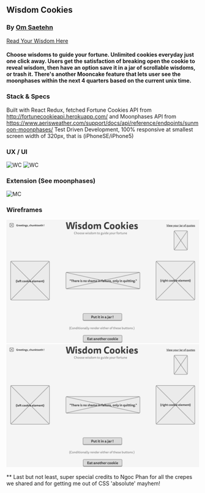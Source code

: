 ## Wisdom Cookies 
### By [Om Saetehn](https://github.com/chunktooth)
[Read Your Wisdom Here](http://wisdom-cookies.surge.sh/)

#### Choose wisdoms to guide your fortune. Unlimited cookies everyday just one click away. Users get the satisfaction of breaking open the cookie to reveal wisdom, then have an option save it in a jar of scrollable wisdoms, or trash it. There's another Mooncake feature that lets user see the moonphases within the next 4 quarters based on the current unix time.

### Stack & Specs
Built with React Redux, fetched Fortune Cookies API from http://fortunecookieapi.herokuapp.com/ and Moonphases API from https://www.aerisweather.com/support/docs/api/reference/endpoints/sunmoon-moonphases/ Test Driven Development, 100% responsive at smallest screen width of 320px, that is (iPhoneSE/iPhone5)

### UX / UI 
![WC](https://github.com/chunktooth/wisdom-cookies/blob/master/src/images/wisdom-cookies.png)
![WC](https://github.com/chunktooth/wisdom-cookies/blob/master/src/images/wisdom-cookie-open.png)

### Extension (See moonphases)
![MC](https://github.com/chunktooth/wisdom-cookies/blob/master/src/images/wisdom-cookie-moons.png)

### Wireframes
![B4](https://github.com/chunktooth/wisdom-cookies/blob/master/src/images/wisdom-cookie-wireframe.png)
![B4](https://github.com/chunktooth/wisdom-cookies/blob/master/src/images/wisdom-cookie-wireframe.png)

** Last but not least, super special credits to Ngoc Phan for all the crepes we shared and for getting me out of CSS 'absolute' mayhem!
